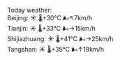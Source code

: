 Today weather:  
Beijing: ☀️   🌡️+30°C 🌬️↖7km/h  
Tianjin: ☀️   🌡️+33°C 🌬️→15km/h  
Shijiazhuang: ☀️   🌡️+41°C 🌬️→25km/h  
Tangshan: ☀️   🌡️+35°C 🌬️↑19km/h  
